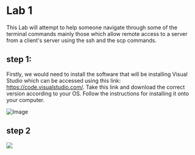 # Lab 1

This Lab will attempt to help someone navigate through some of the terminal commands mainly those which allow remote access to a server from a client's server using the ssh and the scp commands.


## step 1:
Firstly, we would need to install the software that will be installing Visual Studio which can be accessed using this link: https://code.visualstudio.com/. Take this link and download the correct version according to your OS. Follow the instructions for installing it onto your computer.

![Image](https://user-images.githubusercontent.com/97693001/149446661-0dba2557-3bae-49c3-8522-87ff4de3c773.png)

## step 2
![](ScreenShot2022-01-06at9.31.02AM.png)

